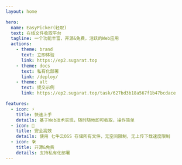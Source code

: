 ```yaml
---
layout: home

hero:
  name: EasyPicker(轻取)
  text: 在线文件收取平台
  tagline: 一个功能丰富，开源&免费，活跃的Web应用
  actions:
    - theme: brand
      text: 立即体验
      link: https://ep2.sugarat.top
    - theme: docs
      text: 私有化部署
      link: /deploy/
    - theme: alt
      text: 提交示例
      link: https://ep2.sugarat.top/task/627bd3b18a567f1b47bcdace

features:
  - icon: ⚡️ 
    title: 快速上手
    details: 基于Web技术实现，随时随地即可收取，操作简单
  - icon: 🖖
    title: 安全高效
    details: 使用 七牛云OSS 存储所有文件，无空间限制，无上传下载速度限制
  - icon: 🛠️
    title: 开源&免费
    details: 支持私有化部署
---
```


<Home />
